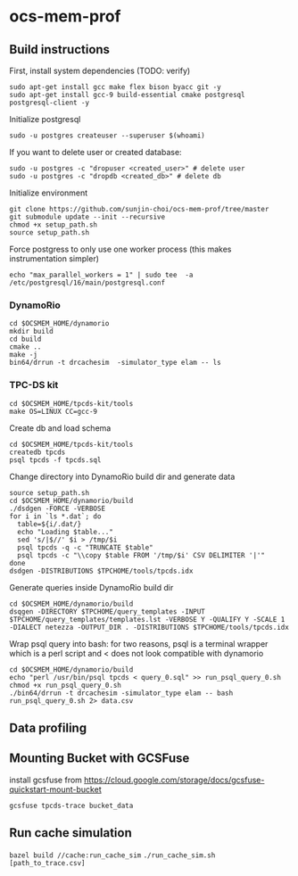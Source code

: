 # ocs-mem-prof

## Build instructions

First, install system dependencies (TODO: verify)
```
sudo apt-get install gcc make flex bison byacc git -y
sudo apt-get install gcc-9 build-essential cmake postgresql postgresql-client -y
```

Initialize postgresql
```
sudo -u postgres createuser --superuser $(whoami)
```

If you want to delete user or created database:
```
sudo -u postgres -c "dropuser <created_user>" # delete user
sudo -u postgres -c "dropdb <created_db>" # delete db
```

Initialize environment
```
git clone https://github.com/sunjin-choi/ocs-mem-prof/tree/master
git submodule update --init --recursive
chmod +x setup_path.sh
source setup_path.sh
```

Force postgress to only use one worker process (this makes instrumentation simpler)
```
echo "max_parallel_workers = 1" | sudo tee  -a /etc/postgresql/16/main/postgresql.conf
```

### DynamoRio
```
cd $OCSMEM_HOME/dynamorio
mkdir build
cd build
cmake ..
make -j
bin64/drrun -t drcachesim  -simulator_type elam -- ls
```

### TPC-DS kit
```
cd $OCSMEM_HOME/tpcds-kit/tools
make OS=LINUX CC=gcc-9
```

Create db and load schema
```
cd $OCSMEM_HOME/tpcds-kit/tools
createdb tpcds
psql tpcds -f tpcds.sql
```

Change directory into DynamoRio build dir and generate data
```
source setup_path.sh
cd $OCSMEM_HOME/dynamorio/build
./dsdgen -FORCE -VERBOSE
for i in `ls *.dat`; do
  table=${i/.dat/}
  echo "Loading $table..."
  sed 's/|$//' $i > /tmp/$i
  psql tpcds -q -c "TRUNCATE $table"
  psql tpcds -c "\\copy $table FROM '/tmp/$i' CSV DELIMITER '|'"
done
dsdgen -DISTRIBUTIONS $TPCHOME/tools/tpcds.idx
```

Generate queries inside DynamoRio build dir
```
cd $OCSMEM_HOME/dynamorio/build
dsqgen -DIRECTORY $TPCHOME/query_templates -INPUT $TPCHOME/query_templates/templates.lst -VERBOSE Y -QUALIFY Y -SCALE 1 -DIALECT netezza -OUTPUT_DIR . -DISTRIBUTIONS $TPCHOME/tools/tpcds.idx
```

Wrap psql query into bash: for two reasons, psql is a terminal wrapper which is a perl script and < does not look compatible with dynamorio
```
cd $OCSMEM_HOME/dynamorio/build
echo "perl /usr/bin/psql tpcds < query_0.sql" >> run_psql_query_0.sh
chmod +x run_psql_query_0.sh
./bin64/drrun -t drcachesim -simulator_type elam -- bash run_psql_query_0.sh 2> data.csv
```


## Data profiling

## Mounting Bucket with GCSFuse
install gcsfuse from https://cloud.google.com/storage/docs/gcsfuse-quickstart-mount-bucket
```
gcsfuse tpcds-trace bucket_data
```

## Run cache simulation
`bazel build //cache:run_cache_sim`
`./run_cache_sim.sh [path_to_trace.csv]`

